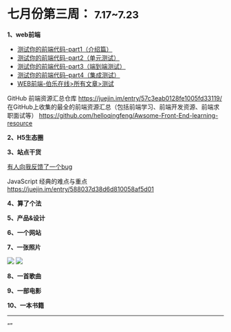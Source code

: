 # 七月份第三周：   <small>7.17~7.23</small>

__1、web前端__    
    
- [测试你的前端代码-part1（介绍篇）](https://segmentfault.com/a/1190000008812275)   
- [测试你的前端代码-part2（单元测试）](https://segmentfault.com/a/1190000008823413)  
- [测试你的前端代码-part3（端到端测试）](https://segmentfault.com/a/1190000008915567)  
- [测试你的前端代码–part4（集成测试）](http://web.jobbole.com/91423/)  
- [WEB前端-伯乐在线>所有文章>测试](http://web.jobbole.com/tag/%E6%B5%8B%E8%AF%95/)   

GitHub 前端资源汇总仓库 https://juejin.im/entry/57c3eab0128fe1005fd33119/
在GitHub上收集的最全的前端资源汇总（包括前端学习、前端开发资源、前端求职面试等） https://github.com/helloqingfeng/Awsome-Front-End-learning-resource

__2、H5生态圈__      

 
__3、站点干货__    

[有人向我反馈了一个bug](http://www.techug.com/post/when_someone_gives_you_a_bug.html)

JavaScript 经典的难点与重点 https://juejin.im/entry/588037d38d6d810058af5d01

__4、算了个法__     


__5、产品&设计__        


__6、一个网站__


__7、一张照片__   

![](https://github.com/bluezhan/weeky/raw/master/docs/img/73-71.jpg) 
![](https://github.com/bluezhan/weeky/raw/master/docs/img/73-72.jpg) 

__8、一首歌曲__  


__9、一部电影__   
 

__10、一本书籍__ 



-------------------

“”













